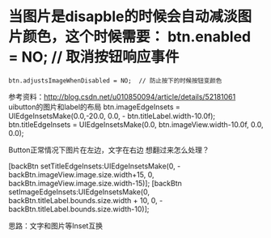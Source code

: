 # 当图片是disapble的时候会自动减淡图片颜色，这个时候需要：   btn.enabled = NO;  // 取消按钮响应事件
    btn.adjustsImageWhenDisabled = NO;  // 防止按下的时候按钮变颜色

参考资料：http://blog.csdn.net/u010850094/article/details/52181061
uibutton的图片和label的布局
btn.imageEdgeInsets = UIEdgeInsetsMake(0.0,-20.0, 0.0, - btn.titleLabel.width-10.0f); btn.titleEdgeInsets = UIEdgeInsetsMake(0.0, btn.imageView.width-10.0f, 0.0, 0.0);



Button正常情况下图片在左边，文字在右边
想翻过来怎么处理？

 [backBtn setTitleEdgeInsets:UIEdgeInsetsMake(0, -backBtn.imageView.image.size.width+15, 0, backBtn.imageView.image.size.width-15)];
 [backBtn setImageEdgeInsets:UIEdgeInsetsMake(0, backBtn.titleLabel.bounds.size.width + 10, 0, -backBtn.titleLabel.bounds.size.width-10)];


思路：文字和图片等Inset互换


